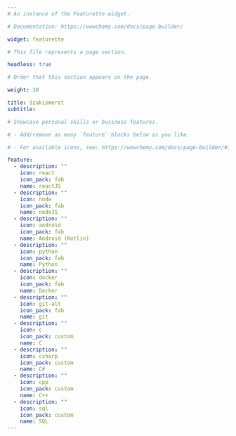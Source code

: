 ```yaml
---
# An instance of the Featurette widget.

# Documentation: https://wowchemy.com/docs/page-builder/

widget: featurette

# This file represents a page section.

headless: true

# Order that this section appears on the page.

weight: 30

title: Szakismeret
subtitle:

# Showcase personal skills or business features.

# - Add/remove as many `feature` blocks below as you like.

# - For available icons, see: https://wowchemy.com/docs/page-builder/#icons

feature:
  - description: ""
    icon: react
    icon_pack: fab
    name: reactJS
  - description: ""
    icon: node
    icon_pack: fab
    name: nodeJS
  - description: ""
    icon: android
    icon_pack: fab
    name: Android (Kotlin)
  - description: ""
    icon: python
    icon_pack: fab
    name: Python
  - description: ""
    icon: docker
    icon_pack: fab
    name: Docker
  - description: ""
    icon: git-alt
    icon_pack: fab
    name: git
  - description: ""
    icon: c
    icon_pack: custom
    name: C
  - description: ""
    icon: csharp
    icon_pack: custom
    name: C#
  - description: ""
    icon: cpp
    icon_pack: custom
    name: C++
  - description: ""
    icon: sql
    icon_pack: custom
    name: SQL
---
```

